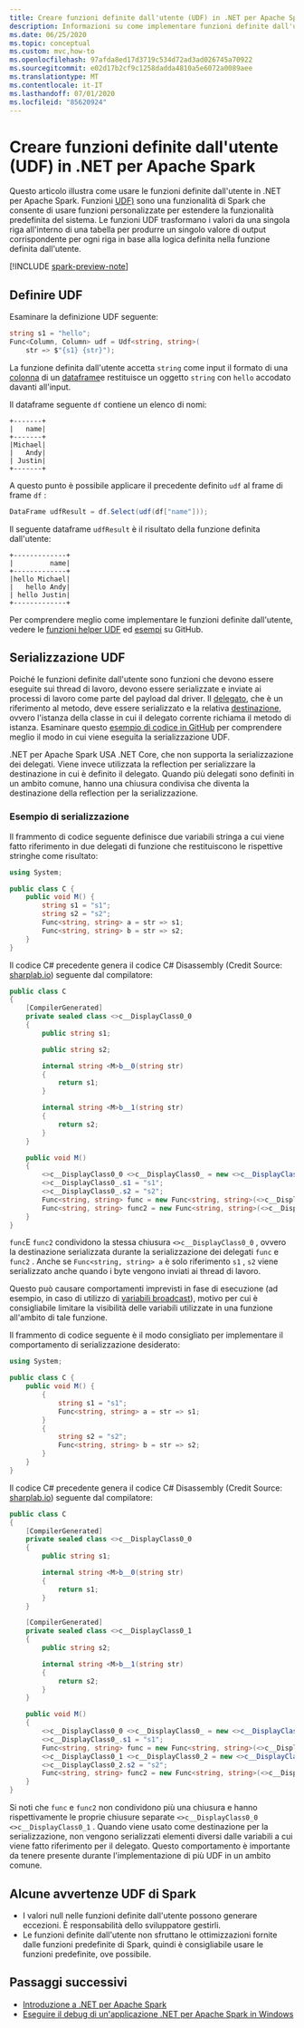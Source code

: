 ```yaml
---
title: Creare funzioni definite dall'utente (UDF) in .NET per Apache Spark
description: Informazioni su come implementare funzioni definite dall'utente (UDF) in .NET per Apache Spark applicazioni.
ms.date: 06/25/2020
ms.topic: conceptual
ms.custom: mvc,how-to
ms.openlocfilehash: 97afda8ed17d3719c534d72ad3ad026745a70922
ms.sourcegitcommit: e02d17b2cf9c1258dadda4810a5e6072a0089aee
ms.translationtype: MT
ms.contentlocale: it-IT
ms.lasthandoff: 07/01/2020
ms.locfileid: "85620924"
---
```

# <a name="create-user-defined-functions-udf-in-net-for-apache-spark"></a>Creare funzioni definite dall'utente (UDF) in .NET per Apache Spark

Questo articolo illustra come usare le funzioni definite dall'utente in .NET per Apache Spark. Funzioni [UDF)](https://spark.apache.org/docs/latest/api/java/org/apache/spark/sql/expressions/UserDefinedFunction.html) sono una funzionalità di Spark che consente di usare funzioni personalizzate per estendere la funzionalità predefinita del sistema. Le funzioni UDF trasformano i valori da una singola riga all'interno di una tabella per produrre un singolo valore di output corrispondente per ogni riga in base alla logica definita nella funzione definita dall'utente.

[!INCLUDE [spark-preview-note](../../../includes/spark-preview-note.md)]

## <a name="define-udfs"></a>Definire UDF

Esaminare la definizione UDF seguente:

```csharp
string s1 = "hello";
Func<Column, Column> udf = Udf<string, string>(
    str => $"{s1} {str}");
```

La funzione definita dall'utente accetta `string` come input il formato di una [colonna](https://github.com/dotnet/spark/blob/master/src/csharp/Microsoft.Spark/Sql/Column.cs#L14) di un [dataframe](https://github.com/dotnet/spark/blob/master/src/csharp/Microsoft.Spark/Sql/DataFrame.cs#L24)e restituisce un oggetto `string` con `hello` accodato davanti all'input.

Il dataframe seguente `df` contiene un elenco di nomi:

```text
+-------+
|   name|
+-------+
|Michael|
|   Andy|
| Justin|
+-------+
```

A questo punto è possibile applicare il precedente definito `udf` al frame di frame `df` :

```csharp
DataFrame udfResult = df.Select(udf(df["name"]));
```

Il seguente dataframe `udfResult` è il risultato della funzione definita dall'utente:

```text
+-------------+
|         name|
+-------------+
|hello Michael|
|   hello Andy|
| hello Justin|
+-------------+
```

Per comprendere meglio come implementare le funzioni definite dall'utente, vedere le [funzioni helper UDF](https://github.com/dotnet/spark/blob/master/src/csharp/Microsoft.Spark/Sql/Functions.cs#L3616) ed [esempi](https://github.com/dotnet/spark/blob/master/src/csharp/Microsoft.Spark.E2ETest/UdfTests/UdfSimpleTypesTests.cs#L49) su GitHub.

## <a name="udf-serialization"></a>Serializzazione UDF

Poiché le funzioni definite dall'utente sono funzioni che devono essere eseguite sui thread di lavoro, devono essere serializzate e inviate ai processi di lavoro come parte del payload dal driver. Il [delegato](../../csharp/programming-guide/delegates/index.md), che è un riferimento al metodo, deve essere serializzato e la relativa [destinazione](xref:System.Delegate.Target%2A), ovvero l'istanza della classe in cui il delegato corrente richiama il metodo di istanza. Esaminare questo [esempio di codice in GitHub](https://github.com/dotnet/spark/blob/master/src/csharp/Microsoft.Spark/Utils/CommandSerDe.cs#L149) per comprendere meglio il modo in cui viene eseguita la serializzazione UDF.

.NET per Apache Spark USA .NET Core, che non supporta la serializzazione dei delegati. Viene invece utilizzata la reflection per serializzare la destinazione in cui è definito il delegato. Quando più delegati sono definiti in un ambito comune, hanno una chiusura condivisa che diventa la destinazione della reflection per la serializzazione.

### <a name="serialization-example"></a>Esempio di serializzazione

Il frammento di codice seguente definisce due variabili stringa a cui viene fatto riferimento in due delegati di funzione che restituiscono le rispettive stringhe come risultato:

```csharp
using System;

public class C {
    public void M() {
        string s1 = "s1";
        string s2 = "s2";
        Func<string, string> a = str => s1;
        Func<string, string> b = str => s2;
    }
}
```

Il codice C# precedente genera il codice C# Disassembly (Credit Source: [sharplab.io](https://sharplab.io)) seguente dal compilatore:

```csharp
public class C
{
    [CompilerGenerated]
    private sealed class <>c__DisplayClass0_0
    {
        public string s1;

        public string s2;

        internal string <M>b__0(string str)
        {
            return s1;
        }

        internal string <M>b__1(string str)
        {
            return s2;
        }
    }

    public void M()
    {
        <>c__DisplayClass0_0 <>c__DisplayClass0_ = new <>c__DisplayClass0_0();
        <>c__DisplayClass0_.s1 = "s1";
        <>c__DisplayClass0_.s2 = "s2";
        Func<string, string> func = new Func<string, string>(<>c__DisplayClass0_.<M>b__0);
        Func<string, string> func2 = new Func<string, string>(<>c__DisplayClass0_.<M>b__1);
    }
}
```

`func`E `func2` condividono la stessa chiusura `<>c__DisplayClass0_0` , ovvero la destinazione serializzata durante la serializzazione dei delegati `func` e `func2` . Anche se `Func<string, string> a` è solo riferimento `s1` , `s2` viene serializzato anche quando i byte vengono inviati ai thread di lavoro.

Questo può causare comportamenti imprevisti in fase di esecuzione (ad esempio, in caso di utilizzo di [variabili broadcast](broadcast-guide.md)), motivo per cui è consigliabile limitare la visibilità delle variabili utilizzate in una funzione all'ambito di tale funzione.

Il frammento di codice seguente è il modo consigliato per implementare il comportamento di serializzazione desiderato:

```csharp
using System;

public class C {
    public void M() {
        {
            string s1 = "s1";
            Func<string, string> a = str => s1;
        }
        {
            string s2 = "s2";
            Func<string, string> b = str => s2;
        }
    }
}
```

Il codice C# precedente genera il codice C# Disassembly (Credit Source: [sharplab.io](https://sharplab.io)) seguente dal compilatore:

```csharp
public class C
{
    [CompilerGenerated]
    private sealed class <>c__DisplayClass0_0
    {
        public string s1;

        internal string <M>b__0(string str)
        {
            return s1;
        }
    }

    [CompilerGenerated]
    private sealed class <>c__DisplayClass0_1
    {
        public string s2;

        internal string <M>b__1(string str)
        {
            return s2;
        }
    }

    public void M()
    {
        <>c__DisplayClass0_0 <>c__DisplayClass0_ = new <>c__DisplayClass0_0();
        <>c__DisplayClass0_.s1 = "s1";
        Func<string, string> func = new Func<string, string>(<>c__DisplayClass0_.<M>b__0);
        <>c__DisplayClass0_1 <>c__DisplayClass0_2 = new <>c__DisplayClass0_1();
        <>c__DisplayClass0_2.s2 = "s2";
        Func<string, string> func2 = new Func<string, string>(<>c__DisplayClass0_2.<M>b__1);
    }
}
```

Si noti che `func` e `func2` non condividono più una chiusura e hanno rispettivamente le proprie chiusure separate `<>c__DisplayClass0_0` `<>c__DisplayClass0_1` . Quando viene usato come destinazione per la serializzazione, non vengono serializzati elementi diversi dalle variabili a cui viene fatto riferimento per il delegato. Questo comportamento è importante da tenere presente durante l'implementazione di più UDF in un ambito comune.

## <a name="some-spark-udf-caveats"></a>Alcune avvertenze UDF di Spark

* I valori null nelle funzioni definite dall'utente possono generare eccezioni. È responsabilità dello sviluppatore gestirli.
* Le funzioni definite dall'utente non sfruttano le ottimizzazioni fornite dalle funzioni predefinite di Spark, quindi è consigliabile usare le funzioni predefinite, ove possibile.

## <a name="next-steps"></a>Passaggi successivi

* [Introduzione a .NET per Apache Spark](../tutorials/get-started.md)
* [Eseguire il debug di un'applicazione .NET per Apache Spark in Windows](debug.md)
